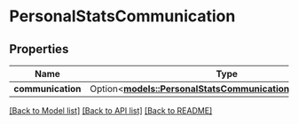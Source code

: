 # PersonalStatsCommunication

## Properties

Name | Type | Description | Notes
------------ | ------------- | ------------- | -------------
**communication** | Option<[**models::PersonalStatsCommunicationCommunication**](PersonalStatsCommunication_communication.md)> |  | [optional]

[[Back to Model list]](../README.md#documentation-for-models) [[Back to API list]](../README.md#documentation-for-api-endpoints) [[Back to README]](../README.md)


